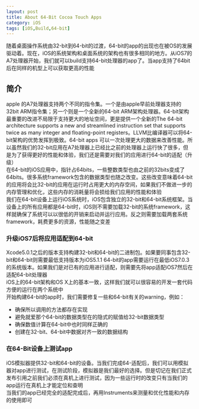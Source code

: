 ```yaml
---
layout: post
title: About 64-Bit Cocoa Touch Apps
category: iOS
tags: [iOS,Build,64-bit]
---
```




随着桌面操作系统由32-bit到64-bit的过渡，64-bit的app的出现也在被OS的发展驱动着。现在，iOS的系统架构和桌面系统的架构也有很多相同的地方。从iOS7的A7处理器开始，我们就可以build支持64-bit处理器的app了。当app支持了64bit后在同样的机型上可以获取更高的性能  

## 简介
 apple 的A7处理器支持两个不同的指令集。一个是由apple早前处理器支持的32bit ARM指令集；另一个则是一个全新的64-bit ARM架构处理器。64-bit架构最重要的改进不局限于支持更大的地址空间，更是提供一个全新的The 64-bit architecture supports a new and streamlined instruction set that supports twice as many integer and floating-point registers。LLVM比编译器可以将64-bit架构的优势发挥到极致。64-bit apps 可以一次处理更大的数据来改善性能。所以虽然我们的32-bit应用在A7处理器上已经比之前的处理器上运行快了很多，但是为了获得更好的性能和体验，我们还是需要对我们的应用进行64-bit的适配（升级）  
 在64-bit的iOS应用中，指针占64bits，一些整数类型也由之前的32bits变成了64bits。很多系统framework包含的数据类型也随之改变。这些改变意味着64-bit的应用将会比32-bit的应用在运行时占用更大的内存空间，如果我们不做进一步的内存管理和优化，这些内存的消耗量将会损给我们应用的性能和体验  
 我们在64-bit设备上运行iOS系统时，iOS包含独立的32-bit和64-bit系统框架。当设备上的所有应用都是64-bit时，iOS则不需要加载32-bit的系统framework，这样就确保了系统可以以很低的开销来启动并运行应用。反之则需要加载两套系统framework，耗费更多的资源，性能随之变差  

### 升级iOS7后将应用适配到64-bit
Xcode5.0.1之后的版本支持构建32-bit和64-bit的二进制包。如果要同事包含32-bit和64-bit则需要最低支持版本为iOS5.1.1 64-bit的app需要运行在最低iOS7.0.3的系统版本。如果我们是对已有的应用进行适配，则需要先将app适配iOS7然后在适配64-bit处理器  
iOS上的64-bit架构和OS X上的基本一致，这样我们就可以很容易的开发一套代码方便的运行在两个系统中  
开始构建64-bit的app时，我们需要修复一些和64-bit有关的warning，例如：  
* 确保所以调用的方法都存在实现  
* 避免就爱那个64-bit的数据类型在的隐式的赋值给32-bit数据类型  
* 确保数值计算在64-bit中也时同样正确的  
* 创建在32-bit、64-bit中数据对齐一致的数据结构  
 
### 在64-Bit设备上测试app
iOS模拟器提供32-bit和64-bit的设备。当我们完成64-适配后，我们可以用模拟器对app进行测试，在测试阶段，模拟器是我们最好的选择。但是切记在我们正式发布引用之前我们必须在真机上进行测试，因为一些运行时的改变只有当我们的app运行在真机上才能定位和查明  
当我们的app已经完全的适配完成后，再用Instruments来测量和优化性能和内存的使用即可


